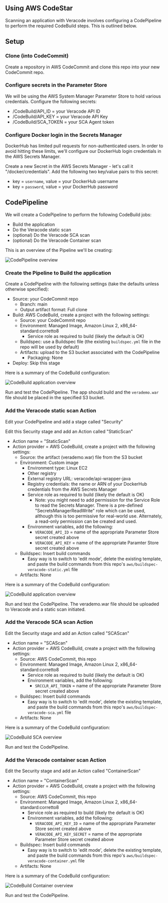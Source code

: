 ## Using AWS CodeStar

Scanning an application with Veracode involves configuring a CodePipeline to perform the required CodeBuild steps.  This is outlined below.

## Setup

### Clone (into CodeCommit)

Create a repository in AWS CodeCommit and clone this repo into your new CodeCommit repo.

### Configure secrets in the Parameter Store

We will be using the AWS System Manager Parameter Store to hold various credentials.  Configure the following secrets:

* /CodeBuild/API_ID = your Veracode API ID
* /CodeBuild/API_KEY = your Veracode API Key
* /CodeBuild/SCA_TOKEN = your SCA Agent token

### Configure Docker login in the Secrets Manager

DockerHub has limited pull requests for non-authenticated users.  In order to avoid hitting these limits, we'll configure our DockerHub login credentials in the AWS Secrets Manager.  

Create a new Secret in the AWS Secrets Manager - let's call it "/docker/credentials".  Add the following two key/value pairs to this secret:

* key = `username`, value = your DockerHub username
* key = `password`, value = your DockerHub password

## CodePipeline

We will create a CodePipeline to perform the following CodeBuild jobs:

* Build the application
* Do the Veracode static scan
* (optional) Do the Veracode SCA scan
* (optional) Do the Veracode Container scan

This is an overview of the Pipeline we'll be creating:

![CodePipeline overview](./aws/CodePipeline.jpg) 

### Create the Pipeline to Build the application

Create a CodePipeline with the following settings (take the defaults unless otherwise specified):

* Source: your CodeCommit repo
	* Branch: main
	* Output artifact format: Full clone
* Build: AWS CodeBuild, create a project with the following settings:
	* Source: your CodeCommit repo
	* Environment: Managed Image, Amazon Linux 2, x86_64-standard:corretto8
		* Service role as required to build (likely the default is OK)
	* Buildspec: use a Buildspec file (the existing `buildspec.yml` file in the repo will be used by default)
	* Artifacts: upload to the S3 bucket associated with the CodePipeline
		* Packaging: None
* Deploy: Skip this stage

Here is a summary of the CodeBuild configuration:

![CodeBuild application overview](./aws/CodeBuild-app.jpg)

Run and test the CodePipeline.  The app should build and the `verademo.war` file should be placed in the specified S3 bucket.

### Add the Veracode static scan Action

Edit your CodePipeline and add a stage called "Security"

Edit this Security stage and add an Action called "StaticScan"

* Action name = "StaticScan"
* Action provider = AWS CodeBuild, create a project with the following settings:
	* Source: the artifact (verademo.war) file from the S3 bucket
	* Environment: Custom image
		* Environment type: Linux EC2
		* Other registry
		* External registry URL: veracode/api-wrapper-java
		* Registry credentials: the name or ARN of your DockerHub credentials from the AWS Secrets Manager
		* Service role as required to build (likely the default is OK)
			* Note: you might need to add permission for the Service Role to read the Secrets Manager.  There is a pre-defined "SecretsManagerReadWrite" role which can be used, although this is too permissive for real-world use.  Alternately, a read-only permission can be created and used.
		* Environment variables, add the following:
			* `VERACODE_API_ID` = name of the appropriate Parameter Store secret created above
			* `VERACODE_API_KEY` = name of the appropriate Paramter Store secret created above
	* Buildspec: Insert build commands
		* Easy way is to switch to 'edit mode', delete the existing template, and paste the build commands from this repo's `aws/buildspec-veracode-static.yml` file
	* Artifacts: None

Here is a summary of the CodeBuild configuration:

![CodeBuild application overview](./aws/CodeBuild-static.jpg)

Run and test the CodePipeline.  The verademo.war file should be uploaded to Veracode and a static scan initiated.	

### Add the Veracode SCA scan Action

Edit the Security stage and add an Action called "SCAScan"

* Action name = "SCAScan"
* Action provider = AWS CodeBuild, create a project with the following settings:
	* Source: AWS CodeCommit, this repo
	* Environment:  Managed Image, Amazon Linux 2, x86_64-standard:corretto8
		* Service role as required to build (likely the default is OK)
		* Environment variables, add the following:
			* `SRCCLR_API_TOKEN` = name of the appropriate Parameter Store secret created above
	* Buildspec: Insert build commands
		* Easy way is to switch to 'edit mode', delete the existing template, and paste the build commands from this repo's `aws/buildspec-veracode-sca.yml` file
	* Artifacts: None

Here is a summary of the CodeBuild configuration:

![CodeBuild SCA overview](./aws/CodeBuild-sca.jpg)

Run and test the CodePipeline.  

### Add the Veracode container scan Action

Edit the Security stage and add an Action called "ContainerScan"

* Action name = "ContainerScan"
* Action provider = AWS CodeBuild, create a project with the following settings:
	* Source: AWS CodeCommit, this repo
	* Environment:  Managed Image, Amazon Linux 2, x86_64-standard:corretto8
		* Service role as required to build (likely the default is OK)
		* Environment variables, add the following:
			* `VERACODE_API_KEY_ID` = name of the appropriate Parameter Store secret created above
			* `VERACODE_API_KEY_SECRET` = name of the appropriate Parameter Store secret created above
	* Buildspec: Insert build commands
		* Easy way is to switch to 'edit mode', delete the existing template, and paste the build commands from this repo's `aws/buildspec-veracode-container.yml` file
	* Artifacts: None

Here is a summary of the CodeBuild configuration:

![CodeBuild Container overview](./aws/CodeBuild-container.jpg)

Run and test the CodePipeline. 


